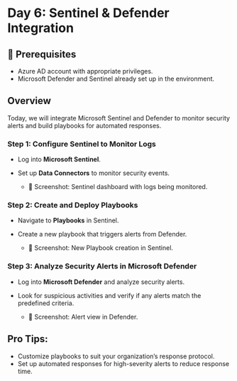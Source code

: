 # Day 6: Sentinel & Defender Integration

## 🧰 Prerequisites
- Azure AD account with appropriate privileges.
- Microsoft Defender and Sentinel already set up in the environment.

## Overview
Today, we will integrate Microsoft Sentinel and Defender to monitor security alerts and build playbooks for automated responses.

### **Step 1: Configure Sentinel to Monitor Logs**
- Log into **Microsoft Sentinel**.
- Set up **Data Connectors** to monitor security events.
  
    - 📸 Screenshot: Sentinel dashboard with logs being monitored.

### **Step 2: Create and Deploy Playbooks**
- Navigate to **Playbooks** in Sentinel.
- Create a new playbook that triggers alerts from Defender.
  
    - 📸 Screenshot: New Playbook creation in Sentinel.

### **Step 3: Analyze Security Alerts in Microsoft Defender**
- Log into **Microsoft Defender** and analyze security alerts.
- Look for suspicious activities and verify if any alerts match the predefined criteria.
  
    - 📸 Screenshot: Alert view in Defender.

## Pro Tips:
- Customize playbooks to suit your organization’s response protocol.
- Set up automated responses for high-severity alerts to reduce response time.


